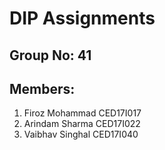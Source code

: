 # DIP Assignments

## Group No: 41

## Members:
1. Firoz Mohammad CED17I017
2. Arindam Sharma CED17I022
3. Vaibhav Singhal CED17I040
